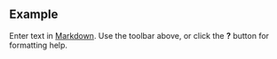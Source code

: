 ## Example

Enter text in [Markdown](http://daringfireball.net/projects/markdown/). Use the toolbar above, or click the **?** button for formatting help.

